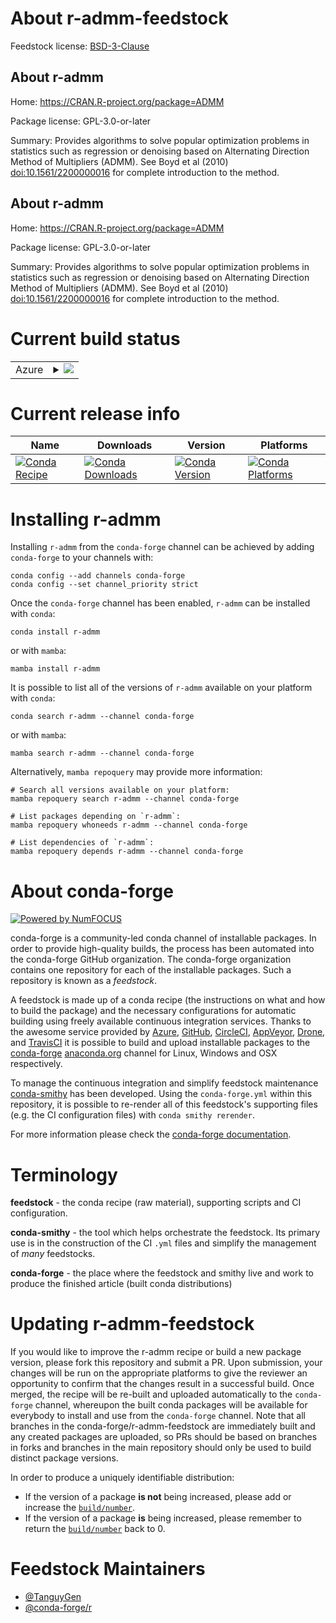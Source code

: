 About r-admm-feedstock
======================

Feedstock license: [BSD-3-Clause](https://github.com/conda-forge/r-admm-feedstock/blob/main/LICENSE.txt)


About r-admm
------------

Home: https://CRAN.R-project.org/package=ADMM

Package license: GPL-3.0-or-later

Summary: Provides algorithms to solve popular optimization problems in statistics such as regression or denoising based on Alternating Direction Method of Multipliers (ADMM). See Boyd et al (2010) <doi:10.1561/2200000016> for complete introduction to the method.

About r-admm
------------

Home: https://CRAN.R-project.org/package=ADMM

Package license: GPL-3.0-or-later

Summary: Provides algorithms to solve popular optimization problems in statistics such as regression or denoising based on Alternating Direction Method of Multipliers (ADMM). See Boyd et al (2010) <doi:10.1561/2200000016> for complete introduction to the method.

Current build status
====================


<table>
    
  <tr>
    <td>Azure</td>
    <td>
      <details>
        <summary>
          <a href="https://dev.azure.com/conda-forge/feedstock-builds/_build/latest?definitionId=19751&branchName=main">
            <img src="https://dev.azure.com/conda-forge/feedstock-builds/_apis/build/status/r-admm-feedstock?branchName=main">
          </a>
        </summary>
        <table>
          <thead><tr><th>Variant</th><th>Status</th></tr></thead>
          <tbody><tr>
              <td>linux_64_r_base4.3</td>
              <td>
                <a href="https://dev.azure.com/conda-forge/feedstock-builds/_build/latest?definitionId=19751&branchName=main">
                  <img src="https://dev.azure.com/conda-forge/feedstock-builds/_apis/build/status/r-admm-feedstock?branchName=main&jobName=linux&configuration=linux%20linux_64_r_base4.3" alt="variant">
                </a>
              </td>
            </tr><tr>
              <td>linux_64_r_base4.4</td>
              <td>
                <a href="https://dev.azure.com/conda-forge/feedstock-builds/_build/latest?definitionId=19751&branchName=main">
                  <img src="https://dev.azure.com/conda-forge/feedstock-builds/_apis/build/status/r-admm-feedstock?branchName=main&jobName=linux&configuration=linux%20linux_64_r_base4.4" alt="variant">
                </a>
              </td>
            </tr><tr>
              <td>linux_aarch64_r_base4.3</td>
              <td>
                <a href="https://dev.azure.com/conda-forge/feedstock-builds/_build/latest?definitionId=19751&branchName=main">
                  <img src="https://dev.azure.com/conda-forge/feedstock-builds/_apis/build/status/r-admm-feedstock?branchName=main&jobName=linux&configuration=linux%20linux_aarch64_r_base4.3" alt="variant">
                </a>
              </td>
            </tr><tr>
              <td>linux_aarch64_r_base4.4</td>
              <td>
                <a href="https://dev.azure.com/conda-forge/feedstock-builds/_build/latest?definitionId=19751&branchName=main">
                  <img src="https://dev.azure.com/conda-forge/feedstock-builds/_apis/build/status/r-admm-feedstock?branchName=main&jobName=linux&configuration=linux%20linux_aarch64_r_base4.4" alt="variant">
                </a>
              </td>
            </tr><tr>
              <td>linux_ppc64le_r_base4.3</td>
              <td>
                <a href="https://dev.azure.com/conda-forge/feedstock-builds/_build/latest?definitionId=19751&branchName=main">
                  <img src="https://dev.azure.com/conda-forge/feedstock-builds/_apis/build/status/r-admm-feedstock?branchName=main&jobName=linux&configuration=linux%20linux_ppc64le_r_base4.3" alt="variant">
                </a>
              </td>
            </tr><tr>
              <td>linux_ppc64le_r_base4.4</td>
              <td>
                <a href="https://dev.azure.com/conda-forge/feedstock-builds/_build/latest?definitionId=19751&branchName=main">
                  <img src="https://dev.azure.com/conda-forge/feedstock-builds/_apis/build/status/r-admm-feedstock?branchName=main&jobName=linux&configuration=linux%20linux_ppc64le_r_base4.4" alt="variant">
                </a>
              </td>
            </tr><tr>
              <td>osx_64_r_base4.3</td>
              <td>
                <a href="https://dev.azure.com/conda-forge/feedstock-builds/_build/latest?definitionId=19751&branchName=main">
                  <img src="https://dev.azure.com/conda-forge/feedstock-builds/_apis/build/status/r-admm-feedstock?branchName=main&jobName=osx&configuration=osx%20osx_64_r_base4.3" alt="variant">
                </a>
              </td>
            </tr><tr>
              <td>osx_64_r_base4.4</td>
              <td>
                <a href="https://dev.azure.com/conda-forge/feedstock-builds/_build/latest?definitionId=19751&branchName=main">
                  <img src="https://dev.azure.com/conda-forge/feedstock-builds/_apis/build/status/r-admm-feedstock?branchName=main&jobName=osx&configuration=osx%20osx_64_r_base4.4" alt="variant">
                </a>
              </td>
            </tr><tr>
              <td>osx_arm64_r_base4.3</td>
              <td>
                <a href="https://dev.azure.com/conda-forge/feedstock-builds/_build/latest?definitionId=19751&branchName=main">
                  <img src="https://dev.azure.com/conda-forge/feedstock-builds/_apis/build/status/r-admm-feedstock?branchName=main&jobName=osx&configuration=osx%20osx_arm64_r_base4.3" alt="variant">
                </a>
              </td>
            </tr><tr>
              <td>osx_arm64_r_base4.4</td>
              <td>
                <a href="https://dev.azure.com/conda-forge/feedstock-builds/_build/latest?definitionId=19751&branchName=main">
                  <img src="https://dev.azure.com/conda-forge/feedstock-builds/_apis/build/status/r-admm-feedstock?branchName=main&jobName=osx&configuration=osx%20osx_arm64_r_base4.4" alt="variant">
                </a>
              </td>
            </tr><tr>
              <td>win_64_r_base4.3</td>
              <td>
                <a href="https://dev.azure.com/conda-forge/feedstock-builds/_build/latest?definitionId=19751&branchName=main">
                  <img src="https://dev.azure.com/conda-forge/feedstock-builds/_apis/build/status/r-admm-feedstock?branchName=main&jobName=win&configuration=win%20win_64_r_base4.3" alt="variant">
                </a>
              </td>
            </tr><tr>
              <td>win_64_r_base4.4</td>
              <td>
                <a href="https://dev.azure.com/conda-forge/feedstock-builds/_build/latest?definitionId=19751&branchName=main">
                  <img src="https://dev.azure.com/conda-forge/feedstock-builds/_apis/build/status/r-admm-feedstock?branchName=main&jobName=win&configuration=win%20win_64_r_base4.4" alt="variant">
                </a>
              </td>
            </tr>
          </tbody>
        </table>
      </details>
    </td>
  </tr>
</table>

Current release info
====================

| Name | Downloads | Version | Platforms |
| --- | --- | --- | --- |
| [![Conda Recipe](https://img.shields.io/badge/recipe-r--admm-green.svg)](https://anaconda.org/conda-forge/r-admm) | [![Conda Downloads](https://img.shields.io/conda/dn/conda-forge/r-admm.svg)](https://anaconda.org/conda-forge/r-admm) | [![Conda Version](https://img.shields.io/conda/vn/conda-forge/r-admm.svg)](https://anaconda.org/conda-forge/r-admm) | [![Conda Platforms](https://img.shields.io/conda/pn/conda-forge/r-admm.svg)](https://anaconda.org/conda-forge/r-admm) |

Installing r-admm
=================

Installing `r-admm` from the `conda-forge` channel can be achieved by adding `conda-forge` to your channels with:

```
conda config --add channels conda-forge
conda config --set channel_priority strict
```

Once the `conda-forge` channel has been enabled, `r-admm` can be installed with `conda`:

```
conda install r-admm
```

or with `mamba`:

```
mamba install r-admm
```

It is possible to list all of the versions of `r-admm` available on your platform with `conda`:

```
conda search r-admm --channel conda-forge
```

or with `mamba`:

```
mamba search r-admm --channel conda-forge
```

Alternatively, `mamba repoquery` may provide more information:

```
# Search all versions available on your platform:
mamba repoquery search r-admm --channel conda-forge

# List packages depending on `r-admm`:
mamba repoquery whoneeds r-admm --channel conda-forge

# List dependencies of `r-admm`:
mamba repoquery depends r-admm --channel conda-forge
```


About conda-forge
=================

[![Powered by
NumFOCUS](https://img.shields.io/badge/powered%20by-NumFOCUS-orange.svg?style=flat&colorA=E1523D&colorB=007D8A)](https://numfocus.org)

conda-forge is a community-led conda channel of installable packages.
In order to provide high-quality builds, the process has been automated into the
conda-forge GitHub organization. The conda-forge organization contains one repository
for each of the installable packages. Such a repository is known as a *feedstock*.

A feedstock is made up of a conda recipe (the instructions on what and how to build
the package) and the necessary configurations for automatic building using freely
available continuous integration services. Thanks to the awesome service provided by
[Azure](https://azure.microsoft.com/en-us/services/devops/), [GitHub](https://github.com/),
[CircleCI](https://circleci.com/), [AppVeyor](https://www.appveyor.com/),
[Drone](https://cloud.drone.io/welcome), and [TravisCI](https://travis-ci.com/)
it is possible to build and upload installable packages to the
[conda-forge](https://anaconda.org/conda-forge) [anaconda.org](https://anaconda.org/)
channel for Linux, Windows and OSX respectively.

To manage the continuous integration and simplify feedstock maintenance
[conda-smithy](https://github.com/conda-forge/conda-smithy) has been developed.
Using the ``conda-forge.yml`` within this repository, it is possible to re-render all of
this feedstock's supporting files (e.g. the CI configuration files) with ``conda smithy rerender``.

For more information please check the [conda-forge documentation](https://conda-forge.org/docs/).

Terminology
===========

**feedstock** - the conda recipe (raw material), supporting scripts and CI configuration.

**conda-smithy** - the tool which helps orchestrate the feedstock.
                   Its primary use is in the construction of the CI ``.yml`` files
                   and simplify the management of *many* feedstocks.

**conda-forge** - the place where the feedstock and smithy live and work to
                  produce the finished article (built conda distributions)


Updating r-admm-feedstock
=========================

If you would like to improve the r-admm recipe or build a new
package version, please fork this repository and submit a PR. Upon submission,
your changes will be run on the appropriate platforms to give the reviewer an
opportunity to confirm that the changes result in a successful build. Once
merged, the recipe will be re-built and uploaded automatically to the
`conda-forge` channel, whereupon the built conda packages will be available for
everybody to install and use from the `conda-forge` channel.
Note that all branches in the conda-forge/r-admm-feedstock are
immediately built and any created packages are uploaded, so PRs should be based
on branches in forks and branches in the main repository should only be used to
build distinct package versions.

In order to produce a uniquely identifiable distribution:
 * If the version of a package **is not** being increased, please add or increase
   the [``build/number``](https://docs.conda.io/projects/conda-build/en/latest/resources/define-metadata.html#build-number-and-string).
 * If the version of a package **is** being increased, please remember to return
   the [``build/number``](https://docs.conda.io/projects/conda-build/en/latest/resources/define-metadata.html#build-number-and-string)
   back to 0.

Feedstock Maintainers
=====================

* [@TanguyGen](https://github.com/TanguyGen/)
* [@conda-forge/r](https://github.com/orgs/conda-forge/teams/r/)

